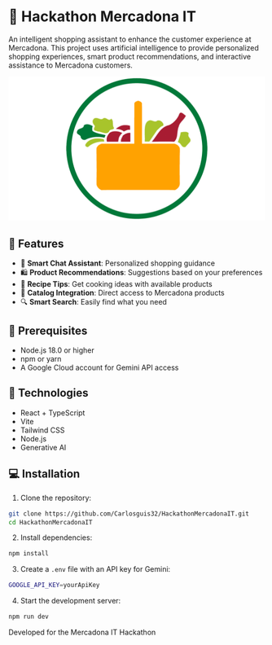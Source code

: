 # 🛒 Hackathon Mercadona IT

An intelligent shopping assistant to enhance the customer experience at Mercadona. This project uses artificial intelligence to provide personalized shopping experiences, smart product recommendations, and interactive assistance to Mercadona customers.

![Mercadona Logo](./src/assets/mercadona.png)

## 🌟 Features

-   💬 **Smart Chat Assistant**: Personalized shopping guidance
-   🛍️ **Product Recommendations**: Suggestions based on your preferences
-   🥗 **Recipe Tips**: Get cooking ideas with available products
-   🏪 **Catalog Integration**: Direct access to Mercadona products
-   🔍 **Smart Search**: Easily find what you need

## 🔧 Prerequisites

-   Node.js 18.0 or higher
-   npm or yarn
-   A Google Cloud account for Gemini API access

## 🚀 Technologies

-   React + TypeScript
-   Vite
-   Tailwind CSS
-   Node.js
-   Generative AI

## 💻 Installation

1. Clone the repository:

```bash
git clone https://github.com/Carlosguis32/HackathonMercadonaIT.git
cd HackathonMercadonaIT
```

2. Install dependencies:

```bash
npm install
```

3. Create a `.env` file with an API key for Gemini:

```bash
GOOGLE_API_KEY=yourApiKey
```

4. Start the development server:

```bash
npm run dev
```

Developed for the Mercadona IT Hackathon
